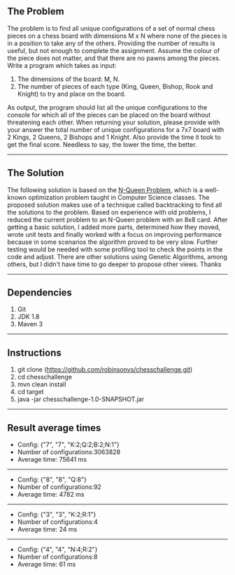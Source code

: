 
## The Problem

The problem is to find all unique configurations of a set of normal chess pieces on a chess board with
dimensions M x N where none of the pieces is in a position to take any of the others. Providing the number
of results is useful, but not enough to complete the assignment. Assume the colour of the piece does not
matter, and that there are no pawns among the pieces.
Write a program which takes as input:

1. The dimensions of the board: M, N.
2. The number of pieces of each type (King, Queen, Bishop, Rook and Knight) to try and place on
   the board.

As output, the program should list all the unique configurations to the console for which all of the pieces
can be placed on the board without threatening each other.
When returning your solution, please provide with your answer the total number of unique configurations
for a 7x7 board with 2 Kings, 2 Queens, 2 Bishops and 1 Knight. Also provide the time it took to
get the final score. Needless to say, the lower the time, the better.


---

## The Solution

The following solution is based on the [N-Queen Problem](http://mathcenter.oxford.emory.edu/site/cs171/nQueensProblemAndBacktracking/), 
which is a well-known optimization problem taught in Computer Science classes. The proposed solution makes use of 
a technique called backtracking to find all the solutions to the problem. Based on experience with old problems, 
I reduced the current problem to an N-Queen problem with an 8x8 card. After getting a basic solution, I 
added more parts, determined how they moved, wrote unit tests and finally worked with a focus on improving 
performance because in some scenarios the algorithm proved to be very slow. Further testing would be needed 
with some profiling tool to check the points in the code and adjust. There are other solutions using Genetic 
Algorithms, among others, but I didn't have time to go deeper to propose other views. Thanks

---

## Dependencies

1. Git
2. JDK 1.8
3. Maven 3

---

## Instructions

1. git clone (https://github.com/robinsonvs/chesschallenge.git)
2. cd chesschallenge
3. mvn clean install
4. cd target
5. java -jar chesschallenge-1.0-SNAPSHOT.jar

---

## Result average times

- Config: {"7", "7", "K:2;Q:2;B:2;N:1"}
- Number of configurations:3063828
- Average time: 75641 ms
---
- Config: {"8", "8", "Q:8"}
- Number of configurations:92
- Average time: 4782 ms
---
- Config: {"3", "3", "K:2;R:1"}
- Number of configurations:4
- Average time: 24 ms
---
- Config: {"4", "4", "N:4;R:2"}
- Number of configurations:8
- Average time: 61 ms
